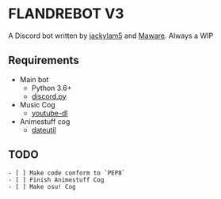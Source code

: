 # FLANDREBOT V3
A Discord bot written by [jackylam5](https://github.com/jackylam5) and [Maware](https://github.com/Ma-wa-re).
Always a WIP

## Requirements
- Main bot
    - Python 3.6+
    - [discord.py](https://github.com/Rapptz/discord.py)
- Music Cog
    - [youtube-dl](https://rg3.github.io/youtube-dl/)
- Animestuff cog
    - [dateutil](https://pypi.python.org/pypi/python-dateutil/2.6.0)

## TODO
    - [ ] Make code conform to `PEP8`
    - [ ] Finish Animestuff Cog
    - [ ] Make osu! Cog
